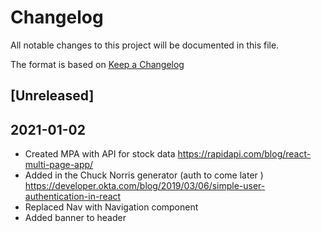 # Changelog
All notable changes to this project will be documented in this file.

The format is based on [Keep a Changelog](https://keepachangelog.com/en/1.0.0/)

## [Unreleased]

## 2021-01-02
- Created MPA with API for stock data https://rapidapi.com/blog/react-multi-page-app/
- Added in the Chuck Norris generator (auth to come later ) https://developer.okta.com/blog/2019/03/06/simple-user-authentication-in-react 
- Replaced Nav with Navigation component
- Added banner to header
